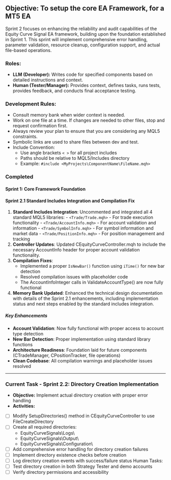 ## **Objective:** To setup the core EA Framework, for a MT5 EA 
Sprint 2 focuses on enhancing the reliability and audit capabilities of the Equity Curve Signal EA framework, building upon the foundation established in Sprint 1. This sprint will implement comprehensive error handling, parameter validation, resource cleanup, configuration support, and actual file-based operations.
### **Roles:**
*   **LLM (Developer):** Writes code for specified components based on detailed instructions and context.
*   **Human (Tester/Manager):** Provides context, defines tasks, runs tests, provides feedback, and conducts final acceptance testing.
### **Development Rules**:
- Consult memory bank when wider context is needed.
- Work on one file at a time.  If changes are needed to other files, stop and request confirmation first.
- Always review your plan to ensure that you are considering any MQL5 constraints.
- Symbolic links are used to share files between dev and test.
- Include Convention: 
    - Use angle brackets `< >` for all project includes
    - Paths should be relative to MQL5/Includes directory
    - Example: `#include <MyProjects\ComponentName\FileName.mqh>`

### Completed
#### Sprint 1: Core Framework Foundation

#### Sprint 2.1 Standard Includes Integration and Compilation Fix
1. __Standard Includes Integration__: Uncommented and integrated all 4 standard MQL5 libraries:
	   - `<Trade/Trade.mqh>` - For trade execution functionality
	   - `<Trade/AccountInfo.mqh>` - For account validation and information
	   - `<Trade/SymbolInfo.mqh>` - For symbol information and market data
	   - `<Trade/PositionInfo.mqh>` - For position management and tracking
2. __Controller Updates__: Updated CEquityCurveController.mqh to include the necessary AccountInfo header for proper account validation functionality.
3. __Compilation Fixes__:
   - Implemented a proper `IsNewBar()` function using `iTime()` for new bar detection
   - Resolved compilation issues with placeholder code
   - The AccountInfoInteger calls in ValidateAccountType() are now fully functional
1. __Memory Bank Updated__: Enhanced the technical design documentation with details of the Sprint 2.1 enhancements, including implementation status and next steps enabled by the standard includes integration.
##### Key Enhancements
- __Account Validation__: Now fully functional with proper access to account type detection
- __New Bar Detection__: Proper implementation using standard library functions
- __Architecture Readiness__: Foundation laid for future components (CTradeManager, CPositionTracker, file operations)
- __Clean Codebase__: All compilation warnings and placeholder issues resolved

---
### Current Task - Sprint 2.2: Directory Creation Implementation
- __Objective:__ Implement actual directory creation with proper error handling 
- __Activities:__
- [ ] Modify SetupDirectories() method in CEquityCurveController to use FileCreateDirectory
- [ ] Create all required directories:
  - EquityCurveSignals\Logs\\
  - EquityCurveSignals\Output\\
  - EquityCurveSignals\Configuration\\
- [ ] Add comprehensive error handling for directory creation failures
- [ ] Implement directory existence checks before creation
- [ ] Log directory creation events with success/failure status
Human Tasks:
- [ ] Test directory creation in both Strategy Tester and demo accounts
- [ ] Verify directory permissions and accessibility